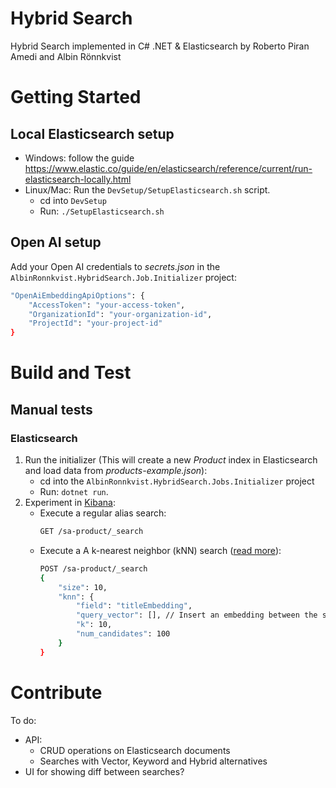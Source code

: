 # Hybrid Search

Hybrid Search implemented in C# .NET & Elasticsearch by Roberto Piran Amedi and Albin Rönnkvist

# Getting Started

## Local Elasticsearch setup

- Windows: follow the guide https://www.elastic.co/guide/en/elasticsearch/reference/current/run-elasticsearch-locally.html
- Linux/Mac: Run the `DevSetup/SetupElasticsearch.sh` script.
  - cd into `DevSetup`
  - Run: `./SetupElasticsearch.sh`

## Open AI setup

Add your Open AI credentials to _secrets.json_ in the `AlbinRonnkvist.HybridSearch.Job.Initializer` project:

```bash
"OpenAiEmbeddingApiOptions": {
    "AccessToken": "your-access-token",
    "OrganizationId": "your-organization-id",
    "ProjectId": "your-project-id"
}
```

# Build and Test

## Manual tests

### Elasticsearch

1. Run the initializer (This will create a new _Product_ index in Elasticsearch and load data from _products-example.json_): 
    - cd into the `AlbinRonnkvist.HybridSearch.Jobs.Initializer` project
    - Run: `dotnet run`. 
2. Experiment in [Kibana](http://localhost:5601/app/dev_tools#/console):
    - Execute a regular alias search: 
        ```bash
        GET /sa-product/_search
        ```
    - Execute a A k-nearest neighbor (kNN) search ([read more](https://www.elastic.co/guide/en/elasticsearch/reference/current/knn-search.html)):
        ```bash
        POST /sa-product/_search
        {
            "size": 10,
            "knn": {
                "field": "titleEmbedding", 
                "query_vector": [], // Insert an embedding between the square brackets
                "k": 10,
                "num_candidates": 100
            }
        }
        ```

# Contribute

To do:
- API:
    - CRUD operations on Elasticsearch documents
    - Searches with Vector, Keyword and Hybrid alternatives
- UI for showing diff between searches?